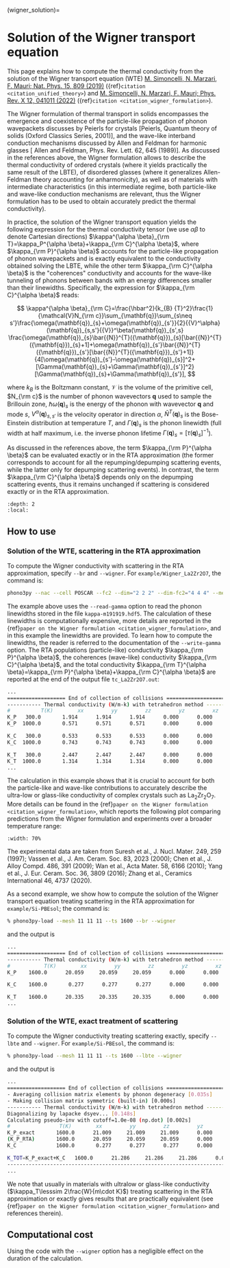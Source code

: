 (wigner_solution)=

# Solution of the Wigner transport equation

This page explains how to compute the thermal conductivity from the solution of the Wigner transport equation (WTE)
[M. Simoncelli, N. Marzari, F. Mauri; Nat. Phys. 15, 809 (2019)](https://doi.org/10.1038/s41567-019-0520-x)
({ref}`citation <citation_unified_theory>`) and
[M. Simoncelli, N. Marzari, F. Mauri; Phys. Rev. X 12, 041011 (2022)](https://doi.org/10.1103/PhysRevX.12.041011)
({ref}`citation <citation_wigner_formulation>`).


The Wigner formulation of thermal transport in solids encompasses the emergence and coexistence of the particle-like propagation of phonon wavepackets discusses by Peierls for crystals [Peierls, Quantum theory of solids (Oxford Classics Series, 2001)], and the wave-like interband conduction mechanisms discussed by Allen and Feldman for harmonic glasses [
Allen and Feldman, Phys. Rev. Lett. 62, 645 (1989)]. As discussed in the references above, the Wigner formulation allows to describe the thermal conductivity of ordered crystals (where it yields practically the same result of the LBTE), of disordered glasses (where it generalizes Allen-Feldman theory accounting for anharmonicity), as well as of materials with intermediate characteristics (in this intermediate regime, both particle-like and wave-like conduction mechanisms are relevant, thus the Wigner formulation has to be used to obtain accurately predict the thermal conductivity).

In practice, the solution of the Wigner transport equation yields the following expression for the thermal conductivity tensor (we use $\alpha \beta$ to denote Cartesian directions) $\kappa^{\alpha \beta}_{\rm T}=\kappa_P^{\alpha \beta}+\kappa_{\rm C}^{\alpha \beta}$, where $\kappa_{\rm P}^{\alpha \beta}$ accounts for the particle-like propagation of phonon wavepackets and is exactly equivalent to the conductivity obtained solving the LBTE, while the other term $\kappa_{\rm C}^{\alpha \beta}$ is the "coherences" conductivity and accounts for the wave-like tunneling of phonons between bands with an energy differences smaller than their linewidths.
Specifically, the expression for $\kappa_{\rm C}^{\alpha \beta}$ reads:

$$
\kappa^{\alpha \beta}_{\rm C}=\frac{\hbar^2}{k_{B} {T}^2}\frac{1}{\mathcal{V}N_{\rm c}}\sum_{\mathbf{q}}\sum_{s\neq s'}\frac{\omega(\mathbf{q})_{s}+\omega(\mathbf{q})_{s'}}{2}{{V}^\alpha}(\mathbf{q})_{s,s'}{{V}}^\beta(\mathbf{q})_{s',s}
\frac{\omega(\mathbf{q})_{s}\bar{{N}}^{T}({\mathbf{q}})_{s}[\bar{{N}}^{T}({\mathbf{q}})_{s}+1]+\omega(\mathbf{q})_{s'}\bar{{N}}^{T}({\mathbf{q}})_{s'}[\bar{{N}}^{T}({\mathbf{q}})_{s'}+1]}{4[\omega(\mathbf{q})_{s'}-\omega(\mathbf{q})_{s}]^2+[\Gamma(\mathbf{q})_{s}+\Gamma(\mathbf{q})_{s'}]^2}[\Gamma(\mathbf{q})_{s}+\Gamma(\mathbf{q})_{s'}],
$$

where $k_{B}$ is the Boltzmann constant, $\mathcal{V}$ is the volume of the primitive cell, $N_{\rm c}$ is the number of phonon wavevectors $\mathbf{q}$ used to sample the Brillouin zone, $\hbar\omega(\mathbf{q})_s$ is the energy of the phonon with wavevector $\mathbf{q}$ and mode $s$, ${{V}^\alpha}(\mathbf{q})_{s,s'}$ is the velocity operator in direction $\alpha$, $\bar{{N}}^{T}({\mathbf{q}})_{s}$ is the Bose-Einstein distribution at temperature $T$, and $\Gamma(\mathbf{q})_{s}$ is the phonon linewidth (full width at half maximum, i.e. the inverse phonon lifetime $\Gamma(\mathbf{q})_{s}=[\tau(\mathbf{q})_{s}]^{-1}$).


As discussed in the references above, the term $\kappa_{\rm P}^{\alpha \beta}$ can be evaluated exactly or in the RTA approximation (the former corresponds to account for all the repumping/depumping scattering events, while the latter only for depumping scattering events). In contrast, the term $\kappa_{\rm C}^{\alpha \beta}$ depends only on the depumping scattering events, thus it remains unchanged if scattering is considered exactly or in the RTA approximation.



```{contents}
:depth: 2
:local:
```

## How to use

### Solution of the WTE, scattering in the RTA approximation
To compute the Wigner conductivity with scattering in the RTA approximation, specify `--br` and `--wigner`. For `example/Wigner_La2Zr2O7`, the command is:

```bash
phono3py --nac --cell POSCAR --fc2 --dim="2 2 2" --dim-fc2="4 4 4" --mesh="19 19 19" --tmin=300 --tmax=1000 --tstep=700 --sym-fc --isotope --br --wigner --read-gamma > tc_La2Zr2O7.out
```
The example above uses the `--read-gamma` option to read the phonon linewidths stored in the file  `kappa-m191919.hdf5`. The calculation of these linewidths is computationally expensive, more details are reported in the {ref}`paper on the Wigner formulation <citation_wigner_formulation>`, and in this example the linewidths are provided.
To learn how to compute the linewidths, the reader is referred to the documentation of the `--write-gamma` option.
The RTA populations (particle-like) conductivity $\kappa_{\rm P}^{\alpha \beta}$, the coherences (wave-like) conductivity $\kappa_{\rm C}^{\alpha \beta}$, and the total conductivity $\kappa_{\rm T}^{\alpha \beta}=\kappa_{\rm P}^{\alpha \beta}+\kappa_{\rm C}^{\alpha \beta}$ are reported at the end of the output file `tc_La2Zr2O7.out`:

```bash
...
=================== End of collection of collisions ===================
----------- Thermal conductivity (W/m-k) with tetrahedron method -----------
#      	   T(K)        xx         yy         zz         yz         xz         xy
K_P	  300.0       1.914      1.914      1.914      0.000      0.000      0.000
K_P	 1000.0       0.571      0.571      0.571      0.000      0.000      0.000

K_C	  300.0       0.533      0.533      0.533      0.000      0.000      0.000
K_C	 1000.0       0.743      0.743      0.743      0.000      0.000      0.000

K_T	  300.0       2.447      2.447      2.447      0.000      0.000      0.000
K_T	 1000.0       1.314      1.314      1.314      0.000      0.000      0.000
...
```
The calculation in this example shows that it is crucial to account for both the particle-like and wave-like contributions to accurately describe the ultra-low or glass-like conductivity of complex crystals such as La$_2$Zr$_2$O$_7$.
More details can be found in the {ref}`paper on the Wigner formulation <citation_wigner_formulation>`, which reports the following plot comparing predictions from the Wigner formulation and experiments over a broader temperature range:

```{image} tc_Wigner_La2Zr2O7.png
:width: 70%
```
The experimental data are taken from Suresh et al., J. Nucl. Mater. 249, 259 (1997); Vassen et al., J. Am. Ceram. Soc. 83, 2023 (2000); Chen et al., J. Alloy Compd. 486, 391 (2009); Wan et al.,  Acta Mater. 58, 6166 (2010);
Yang et al., J. Eur. Ceram. Soc. 36, 3809 (2016); Zhang et al., Ceramics International 46, 4737 (2020).


As a second example, we show how to compute the solution of the Wigner transport equation treating scattering in the RTA approximation for `example/Si-PBEsol`; the command is:

```bash
% phono3py-load --mesh 11 11 11 --ts 1600 --br --wigner
```
and the output is
```bash
...
=================== End of collection of collisions ===================
----------- Thermal conductivity (W/m-k) with tetrahedron method -----------
#           T(K)        xx         yy         zz         yz         xz         xy
K_P    1600.0      20.059     20.059     20.059      0.000      0.000      0.000

K_C    1600.0       0.277      0.277      0.277      0.000      0.000      0.000

K_T    1600.0      20.335     20.335     20.335      0.000      0.000      0.000
...
```

### Solution of the WTE, exact treatment of scattering
To compute the Wigner conductivity treating scattering exactly, specify `--lbte` and `--wigner`. For `example/Si-PBEsol`, the command is:

```bash
% phono3py-load --mesh 11 11 11 --ts 1600 --lbte --wigner
```
and the output is
```bash
...
=================== End of collection of collisions ===================
- Averaging collision matrix elements by phonon degeneracy [0.035s]
- Making collision matrix symmetric (built-in) [0.000s]
----------- Thermal conductivity (W/m-k) with tetrahedron method -----------
Diagonalizing by lapacke dsyev... [0.148s]
Calculating pseudo-inv with cutoff=1.0e-08 (np.dot) [0.002s]
#                T(K)        xx         yy         zz         yz         xz         xy
K_P_exact       1600.0      21.009     21.009     21.009      0.000      0.000      0.000
(K_P_RTA)       1600.0      20.059     20.059     20.059      0.000      0.000      0.000
K_C             1600.0       0.277      0.277      0.277      0.000      0.000      0.000

K_TOT=K_P_exact+K_C   1600.0      21.286     21.286     21.286      0.000      0.000      0.000
----------------------------------------------------------------------------
...
```
We note that usually in materials with ultralow or glass-like conductivity ($\kappa_T\lesssim 2\frac{W}{m\cdot K}$) treating scattering in the RTA approximation or exactly gives results that are practically equivalent (see {ref}`paper on the Wigner formulation <citation_wigner_formulation>` and references therein).


## Computational cost

Using the code with the `--wigner` option has a negligible effect on the duration of the calculation.
